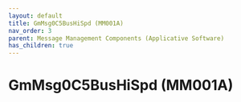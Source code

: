 ```yaml
---
layout: default
title: GmMsg0C5BusHiSpd (MM001A)
nav_order: 3
parent: Message Management Components (Applicative Software)
has_children: true
---
```

# GmMsg0C5BusHiSpd (MM001A)
